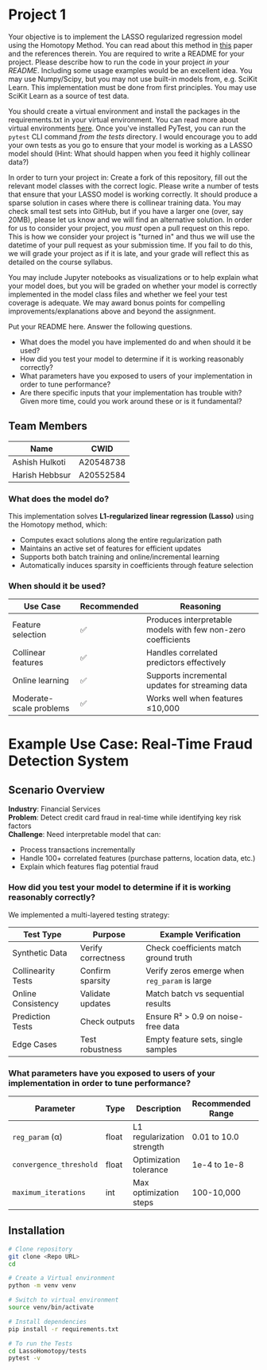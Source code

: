 # Project 1 

Your objective is to implement the LASSO regularized regression model using the Homotopy Method. You can read about this method in [this](https://people.eecs.berkeley.edu/~elghaoui/Pubs/hom_lasso_NIPS08.pdf) paper and the references therein. You are required to write a README for your project. Please describe how to run the code in your project *in your README*. Including some usage examples would be an excellent idea. You may use Numpy/Scipy, but you may not use built-in models from, e.g. SciKit Learn. This implementation must be done from first principles. You may use SciKit Learn as a source of test data.

You should create a virtual environment and install the packages in the requirements.txt in your virtual environment. You can read more about virtual environments [here](https://docs.python.org/3/library/venv.html). Once you've installed PyTest, you can run the `pytest` CLI command *from the tests* directory. I would encourage you to add your own tests as you go to ensure that your model is working as a LASSO model should (Hint: What should happen when you feed it highly collinear data?)

In order to turn your project in: Create a fork of this repository, fill out the relevant model classes with the correct logic. Please write a number of tests that ensure that your LASSO model is working correctly. It should produce a sparse solution in cases where there is collinear training data. You may check small test sets into GitHub, but if you have a larger one (over, say 20MB), please let us know and we will find an alternative solution. In order for us to consider your project, you *must* open a pull request on this repo. This is how we consider your project is "turned in" and thus we will use the datetime of your pull request as your submission time. If you fail to do this, we will grade your project as if it is late, and your grade will reflect this as detailed on the course syllabus. 

You may include Jupyter notebooks as visualizations or to help explain what your model does, but you will be graded on whether your model is correctly implemented in the model class files and whether we feel your test coverage is adequate. We may award bonus points for compelling improvements/explanations above and beyond the assignment.

Put your README here. Answer the following questions.

* What does the model you have implemented do and when should it be used?
* How did you test your model to determine if it is working reasonably correctly?
* What parameters have you exposed to users of your implementation in order to tune performance? 
* Are there specific inputs that your implementation has trouble with? Given more time, could you work around these or is it fundamental?

## Team Members
| Name            | CWID      |
|-----------------|-----------|
| Ashish Hulkoti  | A20548738 |
| Harish Hebbsur  | A20552584 |

### What does the model do?
This implementation solves **L1-regularized linear regression (Lasso)** using the Homotopy method, which:
- Computes exact solutions along the entire regularization path
- Maintains an active set of features for efficient updates
- Supports both batch training and online/incremental learning
- Automatically induces sparsity in coefficients through feature selection

### When should it be used?

| Use Case | Recommended | Reasoning |
|----------|-------------|-----------|
| Feature selection | ✅ | Produces interpretable models with few non-zero coefficients |
| Collinear features | ✅ | Handles correlated predictors effectively |
| Online learning | ✅ | Supports incremental updates for streaming data |
| Moderate-scale problems | ✅ | Works well when features ≤10,000 |

# Example Use Case: Real-Time Fraud Detection System

## Scenario Overview
**Industry**: Financial Services  
**Problem**: Detect credit card fraud in real-time while identifying key risk factors  
**Challenge**: Need interpretable model that can:
- Process transactions incrementally
- Handle 100+ correlated features (purchase patterns, location data, etc.)
- Explain which features flag potential fraud

### How did you test your model to determine if it is working reasonably correctly?

We implemented a multi-layered testing strategy:

| Test Type | Purpose | Example Verification |
|-----------|---------|----------------------|
| Synthetic Data | Verify correctness | Check coefficients match ground truth |
| Collinearity Tests | Confirm sparsity | Verify zeros emerge when `reg_param` is large |
| Online Consistency | Validate updates | Match batch vs sequential results |
| Prediction Tests | Check outputs | Ensure R² > 0.9 on noise-free data |
| Edge Cases | Test robustness | Empty feature sets, single samples |

### What parameters have you exposed to users of your implementation in order to tune performance?

| Parameter | Type | Description | Recommended Range | Default |
|-----------|------|-------------|-------------------|---------|
| `reg_param` (α) | float | L1 regularization strength | 0.01 to 10.0 | 1.0 |
| `convergence_threshold` | float | Optimization tolerance | 1e-4 to 1e-8 | 1e-6 |
| `maximum_iterations` | int | Max optimization steps | 100-10,000 | 1000 |


## Installation

```bash
# Clone repository
git clone <Repo URL>
cd 

# Create a Virtual environment
python -m venv venv

# Switch to virtual environment
source venv/bin/activate

# Install dependencies
pip install -r requirements.txt

# To run the Tests
cd LassoHomotopy/tests
pytest -v
